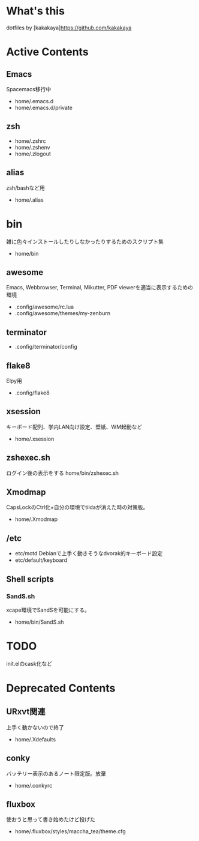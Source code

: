 # What's this
dotfiles by [kakakaya]<https://github.com/kakakaya>

# Active Contents
## Emacs
Spacemacs移行中
* home/.emacs.d
* home/.emacs.d/private

## zsh
* home/.zshrc
* home/.zshenv
* home/.zlogout

## alias
zsh/bashなど用
* home/.alias

# bin
雑に色々インストールしたりしなかったりするためのスクリプト集
* home/bin

## awesome
Emacs, Webbrowser, Terminal, Mikutter, PDF viewerを適当に表示するための環境
* .config/awesome/rc.lua
* .config/awesome/themes/my-zenburn

## terminator
* .config/terminator/config

## flake8
Elpy用
* .config/flake8

## xsession
キーボード配列、学内LAN向け設定、壁紙、WM起動など
* home/.xsession

## zshexec.sh
ログイン後の表示をする
home/bin/zshexec.sh

## Xmodmap
CapsLockのCtrl化+自分の環境でtildaが消えた時の対策版。
* home/.Xmodmap

## /etc
* etc/motd
Debianで上手く動きそうなdvorak的キーボード設定
* etc/default/keyboard

## Shell scripts
### SandS.sh
xcape環境でSandSを可能にする。
* home/bin/SandS.sh

# TODO
init.elのcask化など

# Deprecated Contents


## URxvt関連
上手く動かないので終了
* home/.Xdefaults

## conky
バッテリー表示のあるノート限定版。放棄
* home/.conkyrc

## fluxbox
使おうと思って書き始めたけど投げた
* home/.fluxbox/styles/maccha_tea/theme.cfg
